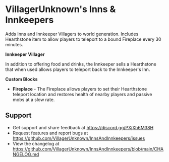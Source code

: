 # VillagerUnknown's Inns & Innkeepers

Adds Inns and Innkeeper Villagers to world generation. Includes Hearthstone item to allow players to teleport to a bound Fireplace every 30 minutes.

**Innkeeper Villager**

In addition to offering food and drinks, the Innkeeper sells a Hearthstone that when used allows players to teleport back to the Innkeeper's Inn. 

**Custom Blocks**
* **Fireplace** - The Fireplace allows players to set their Hearthstone teleport location and restores health of nearby players and passive mobs at a slow rate.

## Support

* Get support and share feedback at https://discord.gg/PXjXh6M38H
* Request features and report bugs at https://github.com/VillagerUnknown/InnsAndInnkeepers/issues
* View the changelog at https://github.com/VillagerUnknown/InnsAndInnkeepers/blob/main/CHANGELOG.md